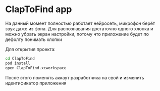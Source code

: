 # ClapToFind app

На данный момент полностью работает нейросеть, микрофон берёт звук даже из фона. Для распознавания достаточно одного хлопка и можно убрать экран настройки, потому что приложение будет по дефолту понимать хлопки  
  
Для открытия проекта: 
``` bash 
cd ClapToFind
pod install
open ClapToFind.xcworkspace
```

После этого поменять аккаут разработчика на свой и изменить идентификатор приложения